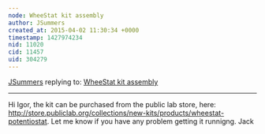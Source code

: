 ```yaml
---
node: WheeStat kit assembly
author: JSummers
created_at: 2015-04-02 11:30:34 +0000
timestamp: 1427974234
nid: 11020
cid: 11457
uid: 304279
---
```




[JSummers](../profile/JSummers) replying to: [WheeStat kit assembly](../notes/JSummers/08-07-2014/wheestat-kit-assembly)

----
Hi Igor,
the kit can be purchased from the public lab store, here: http://store.publiclab.org/collections/new-kits/products/wheestat-potentiostat.
Let me know if you have any problem getting it runnigng.
Jack
